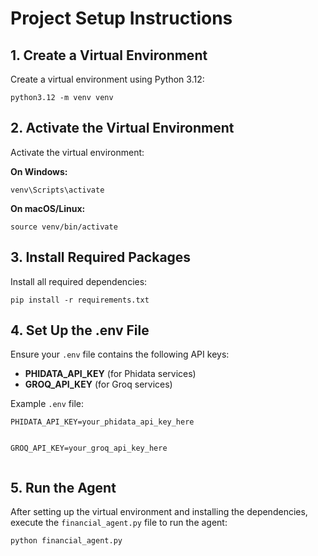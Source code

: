 <!DOCTYPE html>
<html lang="en">
<head>
    <meta charset="UTF-8">
    <meta name="viewport" content="width=device-width, initial-scale=1.0">
</head>
<body>
    <h1>Project Setup Instructions</h1>
<h2>1. Create a Virtual Environment</h2>
    
<p>Create a virtual environment using Python 3.12:</p>
    <pre><code>python3.12 -m venv venv</code></pre>

<h2>2. Activate the Virtual Environment</h2>
    <p>Activate the virtual environment:</p>
    <p><strong>On Windows:</strong></p>
    <pre><code>venv\Scripts\activate</code></pre>

<p><strong>On macOS/Linux:</strong></p>
    <pre><code>source venv/bin/activate</code></pre>

<h2>3. Install Required Packages</h2>
    <p>Install all required dependencies:</p>
    <pre><code>pip install -r requirements.txt</code></pre>

<h2>4. Set Up the .env File</h2>
    <p>Ensure your <code>.env</code> file contains the following API keys:</p>
    <ul>
        <li><strong>PHIDATA_API_KEY</strong> (for Phidata services)</li>
        <li><strong>GROQ_API_KEY</strong> (for Groq services)</li>
    </ul>
    <p>Example <code>.env</code> file:</p>
    <pre><code>PHIDATA_API_KEY=your_phidata_api_key_here 
    
GROQ_API_KEY=your_groq_api_key_here</code></pre>

<h2>5. Run the Agent</h2>
    <p>After setting up the virtual environment and installing the dependencies, execute the <code>financial_agent.py</code> file to run the agent:</p>
    <pre><code>python financial_agent.py</code></pre>

</body>
</html>
